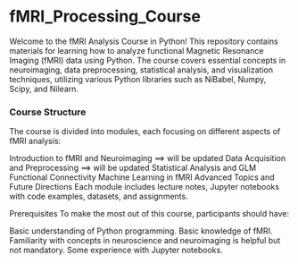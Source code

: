 # fMRI_Processing_Course
 
Welcome to the fMRI Analysis Course in Python! This repository contains materials for learning how to analyze functional Magnetic Resonance Imaging (fMRI) data using Python. The course covers essential concepts in neuroimaging, data preprocessing, statistical analysis, and visualization techniques, utilizing various Python libraries such as NiBabel, Numpy, Scipy, and Nilearn.


### Course Structure
The course is divided into modules, each focusing on different aspects of fMRI analysis:

Introduction to fMRI and Neuroimaging ==> will be updated 
Data Acquisition and Preprocessing ==> will be updated 
Statistical Analysis and GLM
Functional Connectivity
Machine Learning in fMRI
Advanced Topics and Future Directions
Each module includes lecture notes, Jupyter notebooks with code examples, datasets, and assignments.

Prerequisites
To make the most out of this course, participants should have:

Basic understanding of Python programming.
Basic knowledge of fMRI.
Familiarity with concepts in neuroscience and neuroimaging is helpful but not mandatory.
Some experience with Jupyter notebooks.
